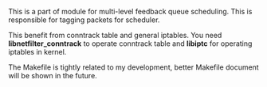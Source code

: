 This is a part of module for multi-level feedback queue scheduling. This is responsible for tagging packets for scheduler.

This benefit from conntrack table and general iptables.
You need **libnetfilter_conntrack** to operate conntrack table and **libiptc** for operating iptables in kernel.

The Makefile is tightly related to my development, better Makefile document will be shown in the future.
